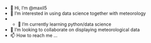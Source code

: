 - 👋 Hi, I’m @maxil5
- 👀 I’m interested in using data science together with meteorology 
- - 🌱 I’m currently learning python/data science
- 💞️ I’m looking to collaborate on displaying meteorological data 
- 📫 How to reach me ...

<!---
maxil5/maxil5 is a ✨ special ✨ repository because its `README.md` (this file) appears on your GitHub profile.
You can click the Preview link to take a look at your changes.
--->
